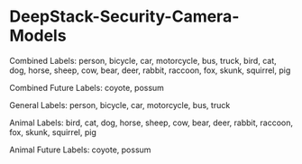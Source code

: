 # DeepStack-Security-Camera-Models

Combined Labels:
  person, bicycle, car, motorcycle, bus, truck, bird, cat, dog, horse, sheep, cow, bear, deer, rabbit, raccoon, fox, skunk, squirrel, pig

Combined Future Labels:
  coyote, possum

General Labels:
  person, bicycle, car, motorcycle, bus, truck

Animal Labels:
  bird, cat, dog, horse, sheep, cow, bear, deer, rabbit, raccoon, fox, skunk, squirrel, pig

Animal Future Labels:
  coyote, possum

